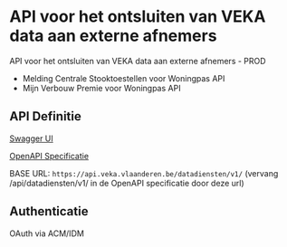 # API voor het ontsluiten van VEKA data aan externe afnemers

API voor het ontsluiten van VEKA data aan externe afnemers - PROD
* Melding Centrale Stooktoestellen voor Woningpas API
* Mijn Verbouw Premie voor Woningpas API 

## API Definitie
[Swagger UI](https://ovo000090.github.io/VEKA_REST_API/?urls.primaryName=V1+-+API+voor+het+ontsluiten+van+VEKA+data+aan+externe+afnemers+-+UAT) 

[OpenAPI Specificatie](../datadiensten_prod_v1.yaml)

BASE URL: `https://api.veka.vlaanderen.be/datadiensten/v1/` (vervang /api/datadiensten/v1/ in de OpenAPI specificatie door deze url)

## Authenticatie
OAuth via ACM/IDM